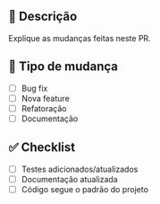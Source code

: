 ## 📌 Descrição
Explique as mudanças feitas neste PR.

## 🔨 Tipo de mudança
- [ ] Bug fix
- [ ] Nova feature
- [ ] Refatoração
- [ ] Documentação

## ✅ Checklist
- [ ] Testes adicionados/atualizados
- [ ] Documentação atualizada
- [ ] Código segue o padrão do projeto
